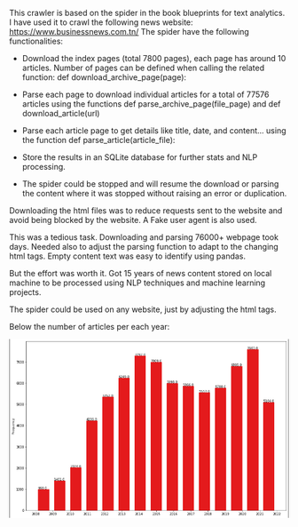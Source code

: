 This crawler is based on the spider in the book blueprints for text analytics. I have used it to crawl the following news website: https://www.businessnews.com.tn/
The spider have the following functionalities:
-	Download the index pages (total 7800 pages), each page has around 10 articles. Number of pages can be defined when calling the related function: def download_archive_page(page):

-	Parse each page to download individual articles for a total of 77576 articles using the functions def parse_archive_page(file_page) and def download_article(url)

-	Parse each article page to get details like title, date, and content… using the function def parse_article(article_file):

-	Store the results in an SQLite database for further stats and NLP processing.

-	The spider could be stopped and will resume the download or parsing the content where it was stopped without raising an error or duplication.

Downloading the html files was to reduce requests sent to the website and avoid being blocked by the website. A Fake user agent is also used. 

This was a tedious task. Downloading and parsing 76000+ webpage took days. Needed also to adjust the parsing function to adapt to the changing html tags. Empty content text was easy to identify using pandas.

But the effort was worth it. Got 15 years of news content stored on local machine to be processed using NLP techniques and machine learning projects.

The spider could be used on any website, just by adjusting the html tags.

Below the number of articles per each year:

<img src="https://github.com/nzayem/webCrawler/blob/master/ArticlesYear.png">
